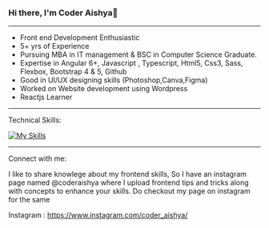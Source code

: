 ### Hi there,  I'm Coder Aishya👋
_________________________________________________________________________________________________________________________________________________________________________

- Front end Development Enthusiastic 
- 5+ yrs of Experience
- Pursuing MBA in IT management & BSC in Computer Science Graduate.
- Expertise in Angular 6+, Javascript , Typescript, Html5, Css3, Sass, Flexbox, Bootstrap 4 & 5, Github
- Good in UI/UX designing skills (Photoshop,Canva,Figma)
- Worked on Website development using Wordpress
- Reactjs Learner



_________________________________________________________________________________________________________________________________________________________________________
Technical Skills:

[![My Skills](https://skillicons.dev/icons?i=angular,js,html,css,bootstrap,git,gitlab,jquery,wordpress&theme=light)](https://github.com/coderaishya)

_________________________________________________________________________________________________________________________________________________________________________

Connect with me: 

I like to share knowlege about my frontend skills, So I have an instagram page named @coderaishya where I upload frontend tips and tricks along with 
concepts to enhance your skills. Do checkout my page on instagram for the same  

Instagram : https://www.instagram.com/coder_aishya/
